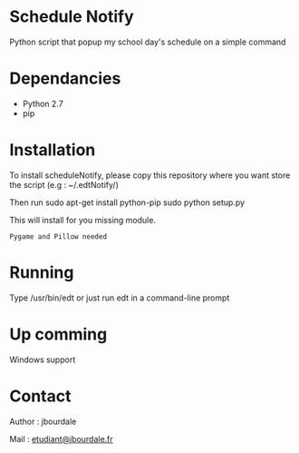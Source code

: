 # Schedule Notify

Python script that popup my school day's schedule on a simple command

# Dependancies

  - Python 2.7
  - pip
  
# Installation
  
  To install scheduleNotify, please copy this repository where you want store the script (e.g : ~/.edtNotify/)
  
  Then run
    sudo apt-get install python-pip
    sudo python setup.py

  This will install for you missing module. 
  
    Pygame and Pillow needed

# Running
 
 Type /usr/bin/edt or just run edt in a command-line prompt
 
# Up comming

  Windows support
 
# Contact

  Author : jbourdale
  
  Mail : etudiant@jbourdale.fr
